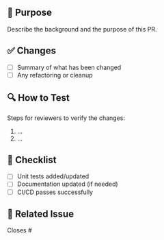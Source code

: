 ## 📌 Purpose
Describe the background and the purpose of this PR.

## ✅ Changes
- [ ] Summary of what has been changed
- [ ] Any refactoring or cleanup

## 🔍 How to Test
Steps for reviewers to verify the changes:
1. ...
2. ...

## 🧪 Checklist
- [ ] Unit tests added/updated
- [ ] Documentation updated (if needed)
- [ ] CI/CD passes successfully

## 📎 Related Issue
Closes #<issue-number>
